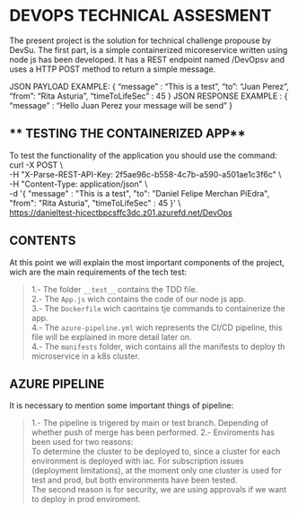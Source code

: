 # **DEVOPS TECHNICAL ASSESMENT**
The present project is the solution for technical challenge propouse by DevSu.
The first part, is a simple containerized micoreservice written using node js has been developed. It has a REST endpoint named /DevOpsv and uses a HTTP POST method to return a simple message.  

JSON PAYLOAD EXAMPLE:
 {
“message” : “This is a test”,
“to”: “Juan Perez”,
“from”: “Rita Asturia”,
“timeToLifeSec” : 45
}
JSON RESPONSE EXAMPLE :
{ “message” : “Hello Juan Perez your message will be send” }
## ** TESTING THE CONTAINERIZED APP**
To test the functionality of the application you should use the command:  
curl -X POST \\  
-H "X-Parse-REST-API-Key: 2f5ae96c-b558-4c7b-a590-a501ae1c3f6c" \\  
-H "Content-Type: application/json" \\  
-d '{ "message" : "This is a test", "to": "Daniel Felipe Merchan PiEdra", "from": "Rita Asturia", "timeToLifeSec" : 45 }' \\  
https://danieltest-hjcectbpcsffc3dc.z01.azurefd.net/DevOps
## **CONTENTS**
At this point we will explain the most important components of the project, wich are the main requirements of the tech test:  

> 1.- The folder `__test__` contains the TDD file.  
> 2.- The `App.js` wich contains the code of our node js app.  
> 3.- The `Dockerfile` wich caontains tje commands to containerize the app.  
> 4.- The `azure-pipeline.yml` wich represents the CI/CD pipeline, this file will be explained in more detail later on.  
> 4.- The `manifests` folder, wich contains all the manifests to deploy th microservice in a k8s cluster.  
## **AZURE PIPELINE**
It is necessary to mention some important things of pipeline:  
> 1.- The pipeline is trigered by main or test branch. Depending of whether push of merge has been performed.
> 2.- Enviroments has been used for two reasons:  
To determine the cluster to be deployed to, since a cluster for each environment is deployed with iac. For subscription issues (deployment limitations), at the moment only one cluster is used for test and prod, but both environments have been tested.  
The second reason is for security, we are using approvals if we want to deploy in prod enviroment.  
